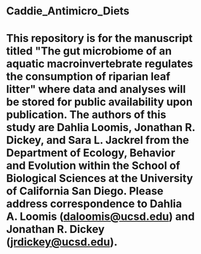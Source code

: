 # Caddie_Antimicro_Diets

# This repository is for the manuscript titled "The gut microbiome of an aquatic macroinvertebrate regulates the consumption of riparian leaf litter" where data and analyses will be stored for public availability upon publication. The authors of this study are Dahlia Loomis, Jonathan R. Dickey, and Sara L. Jackrel from the Department of Ecology, Behavior and Evolution within the School of Biological Sciences at the University of California San Diego. Please address correspondence to Dahlia A. Loomis (daloomis@ucsd.edu) and Jonathan R. Dickey (jrdickey@ucsd.edu). 

